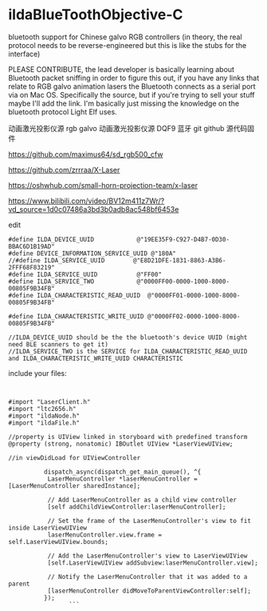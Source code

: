 # ildaBlueToothObjective-C
bluetooth support for Chinese galvo RGB controllers (in theory, the real protocol needs to be reverse-engineered but this is like the stubs for the interface)

PLEASE CONTRIBUTE, the lead developer is basically learning about Bluetooth packet sniffing in order to figure this out, if you have any links that relate to RGB galvo animation lasers the Bluetooth connects as a serial port via on Mac OS. Specifically the source, but if you're trying to sell your stuff maybe I'll add the link. I'm basically just missing the knowledge on the bluetooth protocol Light Elf uses.


动画激光投影仪源
rgb galvo 动画激光投影仪源 DQF9 蓝牙 git github 源代码固件

https://github.com/maximus64/sd_rgb500_cfw

https://github.com/zrrraa/X-Laser

https://oshwhub.com/small-horn-projection-team/x-laser

https://www.bilibili.com/video/BV12m411z7Wr/?vd_source=1d0c07486a3bd3b0adb8ac548bf6453e



edit
```
#define ILDA_DEVICE_UUID            @"19EE35F9-C927-D4B7-0D30-BBAC6D1B19AD"
#define DEVICE_INFORMATION_SERVICE_UUID @"180A"
//#define ILDA_SERVICE_UUID        @"E8D21DFE-1831-8863-A3B6-2FFF68F83219"
#define ILDA_SERVICE_UUID           @"FF00"
#define ILDA_SERVICE_TWO            @"0000FF00-0000-1000-8000-00805F9B34FB"
#define ILDA_CHARACTERISTIC_READ_UUID  @"0000FF01-0000-1000-8000-00805F9B34FB"

#define ILDA_CHARACTERISTIC_WRITE_UUID @"0000FF02-0000-1000-8000-00805F9B34FB"

//ILDA_DEVICE_UUID should be the the bluetooth's device UUID (might need BLE scanners to get it)
//ILDA_SERVICE_TWO is the SERVICE for ILDA_CHARACTERISTIC_READ_UUID and ILDA_CHARACTERISTIC_WRITE_UUID CHARACTERISTIC

```


include your files:
```


#import "LaserClient.h"
#import "ltc2656.h"
#import "ildaNode.h"
#import "ildaFile.h"
          
//property is UIView linked in storyboard with predefined transform
@property (strong, nonatomic) IBOutlet UIView *LaserViewUIView;

//in viewDidLoad for UIViewController

          dispatch_async(dispatch_get_main_queue(), ^{
           LaserMenuController *laserMenuController = [LaserMenuController sharedInstance];
          
           // Add LaserMenuController as a child view controller
           [self addChildViewController:laserMenuController];
          
           // Set the frame of the LaserMenuController's view to fit inside LaserViewUIView
           laserMenuController.view.frame = self.LaserViewUIView.bounds;
          
           // Add the LaserMenuController's view to LaserViewUIView
           [self.LaserViewUIView addSubview:laserMenuController.view];
          
           // Notify the LaserMenuController that it was added to a parent
           [laserMenuController didMoveToParentViewController:self];
          });
                 ```
